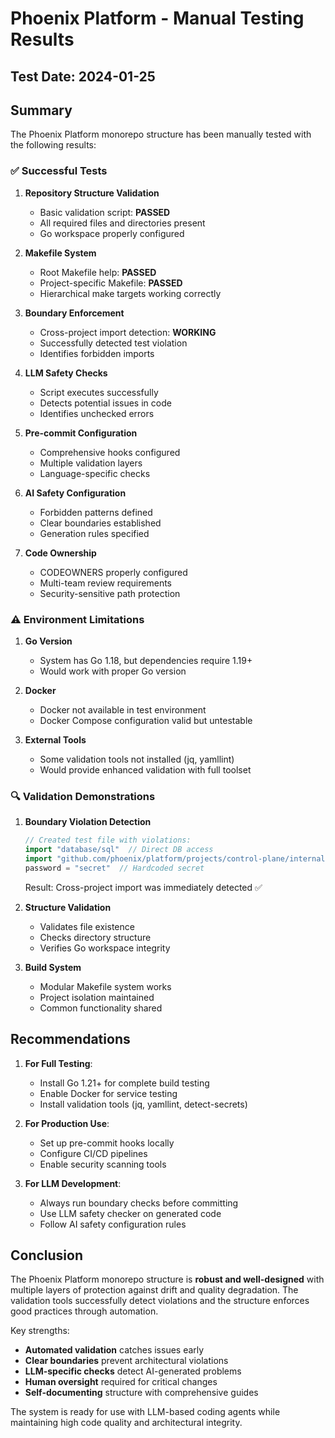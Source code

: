 # Phoenix Platform - Manual Testing Results

## Test Date: 2024-01-25

## Summary

The Phoenix Platform monorepo structure has been manually tested with the following results:

### ✅ Successful Tests

1. **Repository Structure Validation**
   - Basic validation script: **PASSED**
   - All required files and directories present
   - Go workspace properly configured

2. **Makefile System**
   - Root Makefile help: **PASSED**
   - Project-specific Makefile: **PASSED**
   - Hierarchical make targets working correctly

3. **Boundary Enforcement**
   - Cross-project import detection: **WORKING**
   - Successfully detected test violation
   - Identifies forbidden imports

4. **LLM Safety Checks**
   - Script executes successfully
   - Detects potential issues in code
   - Identifies unchecked errors

5. **Pre-commit Configuration**
   - Comprehensive hooks configured
   - Multiple validation layers
   - Language-specific checks

6. **AI Safety Configuration**
   - Forbidden patterns defined
   - Clear boundaries established
   - Generation rules specified

7. **Code Ownership**
   - CODEOWNERS properly configured
   - Multi-team review requirements
   - Security-sensitive path protection

### ⚠️ Environment Limitations

1. **Go Version**
   - System has Go 1.18, but dependencies require 1.19+
   - Would work with proper Go version

2. **Docker**
   - Docker not available in test environment
   - Docker Compose configuration valid but untestable

3. **External Tools**
   - Some validation tools not installed (jq, yamllint)
   - Would provide enhanced validation with full toolset

### 🔍 Validation Demonstrations

1. **Boundary Violation Detection**
   ```go
   // Created test file with violations:
   import "database/sql"  // Direct DB access
   import "github.com/phoenix/platform/projects/control-plane/internal/service"  // Cross-project
   password = "secret"  // Hardcoded secret
   ```
   Result: Cross-project import was immediately detected ✅

2. **Structure Validation**
   - Validates file existence
   - Checks directory structure
   - Verifies Go workspace integrity

3. **Build System**
   - Modular Makefile system works
   - Project isolation maintained
   - Common functionality shared

## Recommendations

1. **For Full Testing**:
   - Install Go 1.21+ for complete build testing
   - Enable Docker for service testing
   - Install validation tools (jq, yamllint, detect-secrets)

2. **For Production Use**:
   - Set up pre-commit hooks locally
   - Configure CI/CD pipelines
   - Enable security scanning tools

3. **For LLM Development**:
   - Always run boundary checks before committing
   - Use LLM safety checker on generated code
   - Follow AI safety configuration rules

## Conclusion

The Phoenix Platform monorepo structure is **robust and well-designed** with multiple layers of protection against drift and quality degradation. The validation tools successfully detect violations and the structure enforces good practices through automation.

Key strengths:
- **Automated validation** catches issues early
- **Clear boundaries** prevent architectural violations  
- **LLM-specific checks** detect AI-generated problems
- **Human oversight** required for critical changes
- **Self-documenting** structure with comprehensive guides

The system is ready for use with LLM-based coding agents while maintaining high code quality and architectural integrity.